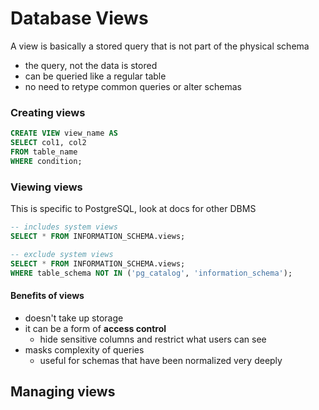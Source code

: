 # Database Views
A view is basically a stored query that is not part of the physical schema
- the query, not the data is stored
- can be queried like a regular table
- no need to retype common queries or alter schemas

### Creating views
```sql
CREATE VIEW view_name AS
SELECT col1, col2
FROM table_name
WHERE condition;
```

### Viewing views
This is specific to PostgreSQL, look at docs for other DBMS
```sql
-- includes system views
SELECT * FROM INFORMATION_SCHEMA.views;

-- exclude system views
SELECT * FROM INFORMATION_SCHEMA.views;
WHERE table_schema NOT IN ('pg_catalog', 'information_schema');
```

#### Benefits of views
- doesn't take up storage
- it can be a form of **access control**
    - hide sensitive columns and restrict what users can see
- masks complexity of queries
    - useful for schemas that have been normalized very deeply

## Managing views

